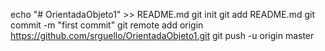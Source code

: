 echo "# OrientadaObjeto1" >> README.md
git init
git add README.md
git commit -m "first commit"
git remote add origin https://github.com/srguello/OrientadaObjeto1.git
git push -u origin master
